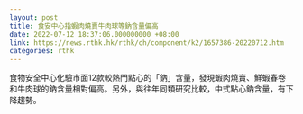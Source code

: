 ```yaml
---
layout: post
title: 食安中心指蝦肉燒賣牛肉球等鈉含量偏高
date: 2022-07-12 18:37:06.000000000 +08:00
link: https://news.rthk.hk/rthk/ch/component/k2/1657386-20220712.htm
categories: rthk
---
```


食物安全中心化驗市面12款較熱門點心的「鈉」含量，發現蝦肉燒賣、鮮蝦春卷和牛肉球的鈉含量相對偏高。另外，與往年同類研究比較，中式點心鈉含量，有下降趨勢。
